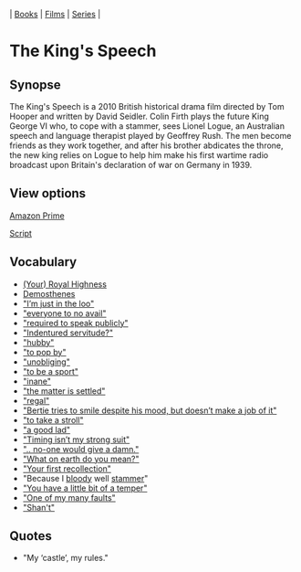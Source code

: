 | [Books](/english-resources/books.html) | [Films](/english-resources/films.html) | [Series](/english-resources/series.html) |

# The King's Speech

## Synopse

The King's Speech is a 2010 British historical drama film directed by Tom Hooper and written by David Seidler. Colin Firth plays the future King George VI who, to cope with a stammer, sees Lionel Logue, an Australian speech and language therapist played by Geoffrey Rush. The men become friends as they work together, and after his brother abdicates the throne, the new king relies on Logue to help him make his first wartime radio broadcast upon Britain's declaration of war on Germany in 1939.

## View options

[Amazon Prime](https://www.primevideo.com/region/eu/detail/0KRI3BT9TRM3MISQBU8LBEN8QV/ref=atv_dp_share_cu_r?&_encoding=UTF8&tag=englishreso0e-21&linkCode=ur2&linkId=0a51dddce5c04cb8bc30d803d5a4626d&camp=3638&creative=24630)



[Script](kings-speech-script1.pdf)

## Vocabulary

- [(Your) Royal Highness](https://dictionary.cambridge.org/dictionary/english/royal-highness)
- [Demosthenes](https://en.wikipedia.org/wiki/Demosthenes)
- ["I’m just in the loo"](https://dictionary.cambridge.org/dictionary/english/loo)
- ["everyone to no avail"](https://dictionary.cambridge.org/dictionary/english/to-no-avail)
- ["required to speak publicly"](https://dictionary.cambridge.org/dictionary/english/publicly)
- ["Indentured servitude?"](https://dictionary.cambridge.org/dictionary/english/indentured)
- ["hubby"](https://dictionary.cambridge.org/dictionary/english/hubby)
- ["to pop by"](https://idioms.thefreedictionary.com/pop+by)
- ["unobliging"](https://www.thefreedictionary.com/unobliging)
- ["to be a sport"](https://idioms.thefreedictionary.com/be+a+sport)
- ["inane"](https://dictionary.cambridge.org/dictionary/english/inane?q=+inane)
- ["the matter is settled"](https://www.freethesaurus.com/settled)
- ["regal"](https://www.freethesaurus.com/regal)
- ["Bertie tries to smile despite his mood, but doesn’t make a job of it"](https://dictionary.cambridge.org/es/diccionario/ingles/do-make-a-good-bad-job-of)
- ["to take a stroll"](https://dictionary.cambridge.org/es/diccionario/ingles/stroll)
- ["a good lad"](https://dictionary.cambridge.org/es/diccionario/ingles/lad)
- ["Timing isn’t my strong suit"](https://dictionary.cambridge.org/es/diccionario/ingles/strong-suit)
- [".. no-one would give a damn."](https://dictionary.cambridge.org/es/diccionario/ingles/not-give-care-a-damn?q=not+give+a+damn)
- ["What on earth do you mean?"](https://dictionary.cambridge.org/dictionary/english/what-on-earth)
- ["Your first recollection"](https://dictionary.cambridge.org/dictionary/english/recollection)
- "Because I [bloody](https://dictionary.cambridge.org/dictionary/english/bloody) well [stammer](https://dictionary.cambridge.org/dictionary/english/stammer)"
- ["You have a little bit of a temper"](https://dictionary.cambridge.org/es/diccionario/ingles/temper)
- ["One of my many faults"](https://dictionary.cambridge.org/es/diccionario/ingles/fault)
- ["Shan't"](https://dictionary.cambridge.org/es/diccionario/ingles/shan-t)

## Quotes

- "My ‘castle’, my rules."
